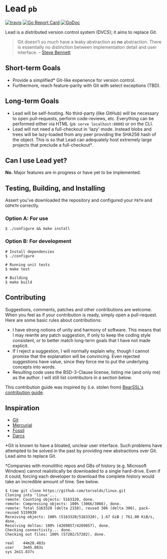 # Lead `pb`
[![travis][travis-badge]][travis]
[![Go Report Card][goreport-badge]][goreport]
[![GoDoc][godoc-badge]][godoc]

Lead is a distributed version control system (DVCS); it aims to replace Git.

> Git doesn’t so much have a leaky abstraction as **no** abstraction. There is
> essentially no distinction between implementation detail and user interface.
> – [Steve Bennett][quote]

## Short-term Goals

- Provide a simplified* Git-like experience for version control.
- Furthermore, reach feature-parity with Git with select exceptions (TBD).

## Long-term Goals

- Lead will be self-hosting. No third-party (like GitHub) will be necessary to
  open pull-requests, perform code-reviews, etc. Everything can be performed
  either via HTML (`pb serve localhost:8080`) or on the CLI.
- Lead will not need a full-checkout in 'lazy' mode. Instead blobs and trees will
  be lazy-loaded from any peer providing the SHA256 hash of the object. This is so
  that Lead can adequately host extremely large projects that preclude a
  full-checkout†.

## Can I use Lead yet?

**No.** Major features are in progress or have yet to be implemented.

## Testing, Building, and Installing

Assert you've downloaded the repository and configured your `PATH` and `GOPATH`
correctly.

### Option A: For use

```
$ ./configure && make install
```

### Option B: For development

```
# Install dependencies
$ ./configure

# Running unit tests
$ make test

# Building
$ make build
```

## Contributing

Suggestions, comments, patches and other contributions are welcome. When you
feel as if your contribution is ready, simply open a pull-request. Here are
some basic rules about contributions:

- I have strong notions of unity and harmony of software. This means that I
  may rewrite any patch suggestion, if only to keep the coding style
  consistent, or to better match long-term goals that I have not made explicit.
- If I reject a suggestion, I will normally explain why, though I cannot
  promise that the explanation will be convincing. Even rejected suggestions
  have value, since they force me to put the underlying concepts into words.
- Resulting code uses the BSD-3-Clause license, listing me (and only me) as the
  author. I will still list contributors in a section below.

This contribution guide was inspired by (i.e. stolen from)
[BearSSL's contribution guide][bearssl].

## Inspiration

- [Git](https://git-scm.com)
- [Mercurial](https://mercurial-scm.org)
- [Fossil](http://fossil-scm.org)
- [Darcs](http://darcs.net/)

*Git is known to have a bloated, unclear user interface. Such problems have
attempted to be solved in the past by providing new abstractions over Git. Lead
aims to replace Git.

†Companies with monolithic repos and GBs of history (e.g. Microsoft Windows)
cannot realistically be downloaded to a single hard-drive. Even if it could,
forcing each developer to download the complete history would take an incredible
amount of time. See below.

```
$ time git clone https://github.com/torvalds/linux.git
Cloning into 'linux'...
remote: Counting objects: 5163320, done.
remote: Compressing objects: 100% (3066/3066), done.
remote: Total 5163320 (delta 2158), reused 306 (delta 306), pack-reused 5159939
Receiving objects: 100% (5163320/5163320), 1.67 GiB | 761.00 KiB/s, done.
Resolving deltas: 100% (4269857/4269857), done.
Checking connectivity... done.
Checking out files: 100% (57202/57202), done.

real	44m28.483s
user	3m45.883s
sys	2m11.837s
```

[travis]: https://travis-ci.org/lead-scm/pb
[travis-badge]: https://api.travis-ci.org/lead-scm/pb.svg?branch=master
[goreport]: https://goreportcard.com/report/github.com/lead-scm/pb
[goreport-badge]: https://goreportcard.com/badge/github.com/lead-scm/pb
[godoc]: https://godoc.org/github.com/lead-scm/pb
[godoc-badge]: https://godoc.org/github.com/lead-scm/pb?status.svg
[quote]: https://stevebennett.me/2012/02/24/10-things-i-hate-about-git/
[bearssl]: https://bearssl.org/contrib.html
